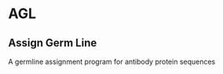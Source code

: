 AGL
===

Assign Germ Line
----------------

A germline assignment program for antibody protein sequences

